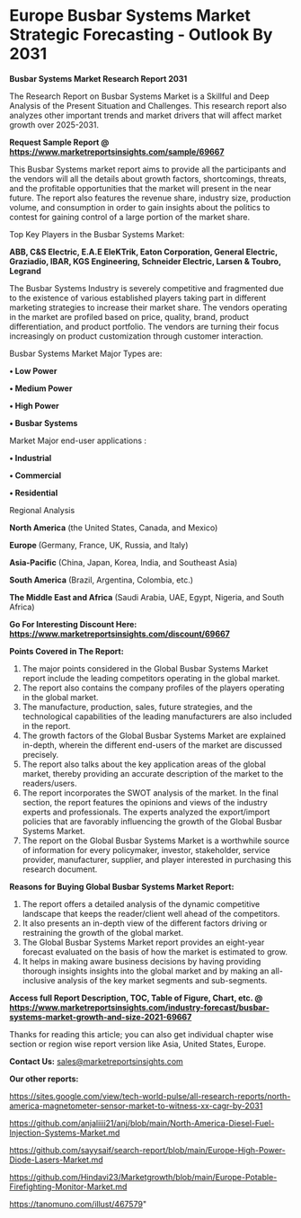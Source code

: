 # Europe Busbar Systems Market Strategic Forecasting - Outlook By 2031

<strong>Busbar Systems Market Research Report 2031</strong>

The Research Report on Busbar Systems Market is a Skillful and Deep Analysis of the Present Situation and Challenges. This research report also analyzes other important trends and market drivers that will affect market growth over 2025-2031.

<strong>Request Sample Report @ <a href=https://www.marketreportsinsights.com/sample/69667>https://www.marketreportsinsights.com/sample/69667</a></strong>

This Busbar Systems market report aims to provide all the participants and the vendors will all the details about growth factors, shortcomings, threats, and the profitable opportunities that the market will present in the near future. The report also features the revenue share, industry size, production volume, and consumption in order to gain insights about the politics to contest for gaining control of a large portion of the market share.

Top Key Players in the Busbar Systems Market:

<strong>ABB, C&S Electric, E.A.E EleKTrik, Eaton Corporation, General Electric, Graziadio, IBAR, KGS Engineering, Schneider Electric, Larsen & Toubro, Legrand</strong>

The Busbar Systems Industry is severely competitive and fragmented due to the existence of various established players taking part in different marketing strategies to increase their market share. The vendors operating in the market are profiled based on price, quality, brand, product differentiation, and product portfolio. The vendors are turning their focus increasingly on product customization through customer interaction.

Busbar Systems Market Major Types are:

<strong>• Low Power

• Medium Power

• High Power

• Busbar Systems</strong>

Market Major end-user applications :

<strong>• Industrial

• Commercial

• Residential</strong>

Regional Analysis

</u><strong><b>North America</b></strong> (the United States, Canada, and Mexico)

<strong><b>Europe </b></strong>(Germany, France, UK, Russia, and Italy)

<strong><b>Asia-Pacific</b></strong> (China, Japan, Korea, India, and Southeast Asia)

<strong><b>South America</b></strong> (Brazil, Argentina, Colombia, etc.)

<strong><b>The Middle East and Africa</b></strong> (Saudi Arabia, UAE, Egypt, Nigeria, and South Africa)

<strong>Go For Interesting Discount Here: <a href=https://www.marketreportsinsights.com/discount/69667>https://www.marketreportsinsights.com/discount/69667</a></strong>

<strong>Points Covered in The Report:</strong>
<ol>
  <li>The major points considered in the Global Busbar Systems Market report include the leading competitors operating in the global market.</li>
  <li>The report also contains the company profiles of the players operating in the global market.</li>
  <li>The manufacture, production, sales, future strategies, and the technological capabilities of the leading manufacturers are also included in the report.</li>
  <li>The growth factors of the Global Busbar Systems Market are explained in-depth, wherein the different end-users of the market are discussed precisely.</li>
  <li>The report also talks about the key application areas of the global market, thereby providing an accurate description of the market to the readers/users.</li>
  <li>The report incorporates the SWOT analysis of the market. In the final section, the report features the opinions and views of the industry experts and professionals. The experts analyzed the export/import policies that are favorably influencing the growth of the Global Busbar Systems Market.</li>
  <li>The report on the Global Busbar Systems Market is a worthwhile source of information for every policymaker, investor, stakeholder, service provider, manufacturer, supplier, and player interested in purchasing this research document.</li>
</ol>
<strong>Reasons for Buying Global Busbar Systems Market Report:</strong>

<ol>
  <li>The report offers a detailed analysis of the dynamic competitive landscape that keeps the reader/client well ahead of the competitors.</li>
  <li>It also presents an in-depth view of the different factors driving or restraining the growth of the global market.</li>
  <li>The Global Busbar Systems Market report provides an eight-year forecast evaluated on the basis of how the market is estimated to grow.</li>
  <li>It helps in making aware business decisions by having providing thorough insights insights into the global market and by making an all-inclusive analysis of the key market segments and sub-segments.</li>
</ol>
<strong>Access full Report Description, TOC, Table of Figure, Chart, etc. @ <a href=https://www.marketreportsinsights.com/industry-forecast/busbar-systems-market-growth-and-size-2021-69667>https://www.marketreportsinsights.com/industry-forecast/busbar-systems-market-growth-and-size-2021-69667</a></strong>


Thanks for reading this article; you can also get individual chapter wise section or region wise report version like Asia, United States, Europe.

<strong>Contact Us:</strong>
sales@marketreportsinsights.com

<strong>Our other reports:</strong>

<a href=https://sites.google.com/view/tech-world-pulse/all-research-reports/north-america-magnetometer-sensor-market-to-witness-xx-cagr-by-2031>https://sites.google.com/view/tech-world-pulse/all-research-reports/north-america-magnetometer-sensor-market-to-witness-xx-cagr-by-2031</a>

<a href=https://github.com/anjaliiii21/anj/blob/main/North-America-Diesel-Fuel-Injection-Systems-Market.md>https://github.com/anjaliiii21/anj/blob/main/North-America-Diesel-Fuel-Injection-Systems-Market.md</a>

<a href=https://github.com/sayysaif/search-report/blob/main/Europe-High-Power-Diode-Lasers-Market.md>https://github.com/sayysaif/search-report/blob/main/Europe-High-Power-Diode-Lasers-Market.md</a>

<a href=https://github.com/Hindavi23/Marketgrowth/blob/main/Europe-Potable-Firefighting-Monitor-Market.md>https://github.com/Hindavi23/Marketgrowth/blob/main/Europe-Potable-Firefighting-Monitor-Market.md</a>

<a href=https://tanomuno.com/illust/467579>https://tanomuno.com/illust/467579</a>"
